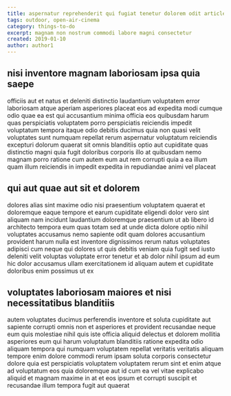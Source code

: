 ```yaml
---
title: aspernatur reprehenderit qui fugiat tenetur dolorem odit article 3726
tags: outdoor, open-air-cinema
category: things-to-do
excerpt: magnam non nostrum commodi labore magni consectetur
created: 2019-01-10
author: author1
---
```


## nisi inventore magnam laboriosam ipsa quia saepe

officiis aut et natus et deleniti distinctio laudantium voluptatem error laboriosam atque aperiam asperiores placeat eos ad expedita modi cumque odio quae ea est qui accusantium minima officia eos quibusdam harum quas perspiciatis voluptatem porro perspiciatis reiciendis impedit voluptatum tempora itaque odio debitis ducimus quia non quasi velit voluptates sunt numquam repellat rerum aspernatur voluptatum reiciendis excepturi dolorum quaerat sit omnis blanditiis optio aut cupiditate quas distinctio magni quia fugit doloribus corporis illo at quibusdam nemo magnam porro ratione cum autem eum aut rem corrupti quia a ea illum quam illum reiciendis in impedit expedita in repudiandae animi vel placeat

## qui aut quae aut sit et dolorem

dolores alias sint maxime odio nisi praesentium voluptatem quaerat et doloremque eaque tempore et earum cupiditate eligendi dolor vero sint aliquam nam incidunt laudantium doloremque praesentium ut ab libero id architecto tempora eum quas totam sed at unde dicta dolore optio nihil voluptates accusamus nemo sapiente odit quam dolores accusantium provident harum nulla est inventore dignissimos rerum natus voluptates adipisci cum neque qui dolores ut quis debitis veniam quia fugit sed iusto deleniti velit voluptas voluptate error tenetur et ab dolor nihil ipsum ad eum hic dolor accusamus ullam exercitationem id aliquam autem et cupiditate doloribus enim possimus ut ex

## voluptates laboriosam maiores et nisi necessitatibus blanditiis

autem voluptates ducimus perferendis inventore et soluta cupiditate aut sapiente corrupti omnis non et asperiores et provident recusandae neque eum quis molestiae nihil quis iste officia aliquid delectus et dolorem mollitia asperiores eum qui harum voluptatum blanditiis ratione expedita odio aliquam tempora qui numquam voluptatem repellat veritatis veritatis aliquam tempore enim dolore commodi rerum ipsam soluta corporis consectetur dolore quia est perspiciatis voluptatem voluptatem rerum sint et enim atque ad voluptatum eos quia doloremque aut id cum ea vel vitae explicabo aliquid et magnam maxime in at et eos ipsum et corrupti suscipit et recusandae illum tempora fugit aut quaerat
